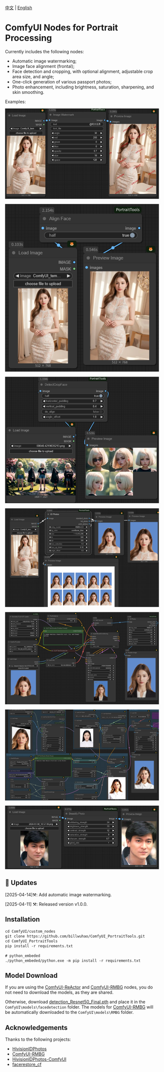 [中文](README-CN.md) | [English](README.md)

# ComfyUI Nodes for Portrait Processing

Currently includes the following nodes:
- Automatic image watermarking;
- Image face alignment (frontal);
- Face detection and cropping, with optional alignment, adjustable crop area size, and angle;
- One-click generation of various passport photos;
- Photo enhancement, including brightness, saturation, sharpening, and skin smoothing.

Examples:

![](https://github.com/billwuhao/ComfyUI_PortraitTools/blob/main/images/2025-04-14_21-54-33.png)

![](https://github.com/billwuhao/ComfyUI_PortraitTools/blob/main/images/2025-04-11_07-06-36.png)

![](https://github.com/billwuhao/ComfyUI_PortraitTools/blob/main/images/2025-04-11_07-08-46.png)

![](https://github.com/billwuhao/ComfyUI_PortraitTools/blob/main/images/2025-04-11_09-05-41.png)

![](https://github.com/billwuhao/ComfyUI_PortraitTools/blob/main/images/2025-04-11_09-27-16.png)

![](https://github.com/billwuhao/ComfyUI_PortraitTools/blob/main/images/2025-04-11_09-48-23.png)

![](https://github.com/billwuhao/ComfyUI_PortraitTools/blob/main/images/2025-04-11_07-10-24.png)

## 📣 Updates

[2025-04-14]⚒️: Add automatic image watermarking. 

[2025-04-11] ⚒️: Released version v1.0.0.

## Installation

```
cd ComfyUI/custom_nodes
git clone https://github.com/billwuhao/ComfyUI_PortraitTools.git
cd ComfyUI_PortraitTools
pip install -r requirements.txt

# python_embeded
./python_embeded/python.exe -m pip install -r requirements.txt
```

## Model Download

If you are using the [ComfyUI-ReActor](https://github.com/Gourieff/comfyui-reactor) and [ComfyUI-RMBG](https://github.com/1038lab/ComfyUI-RMBG) nodes, you do not need to download the models, as they are shared.

Otherwise, download [detection_Resnet50_Final.pth](https://huggingface.co/salmonrk/facedetection/blob/main/detection_Resnet50_Final.pth) and place it in the `ComfyUI\models\facedetection` folder. The models for [ComfyUI-RMBG](https://github.com/1038lab/ComfyUI-RMBG) will be automatically downloaded to the `ComfyUI\models\RMBG` folder.

## Acknowledgements

Thanks to the following projects:

- [HivisionIDPhotos](https://github.com/Zeyi-Lin/HivisionIDPhotos)
- [ComfyUI-RMBG](https://github.com/1038lab/ComfyUI-RMBG)
- [HivisionIDPhotos-ComfyUI](https://github.com/AIFSH/HivisionIDPhotos-ComfyUI)
- [facerestore_cf](https://github.com/mav-rik/facerestore_cf)